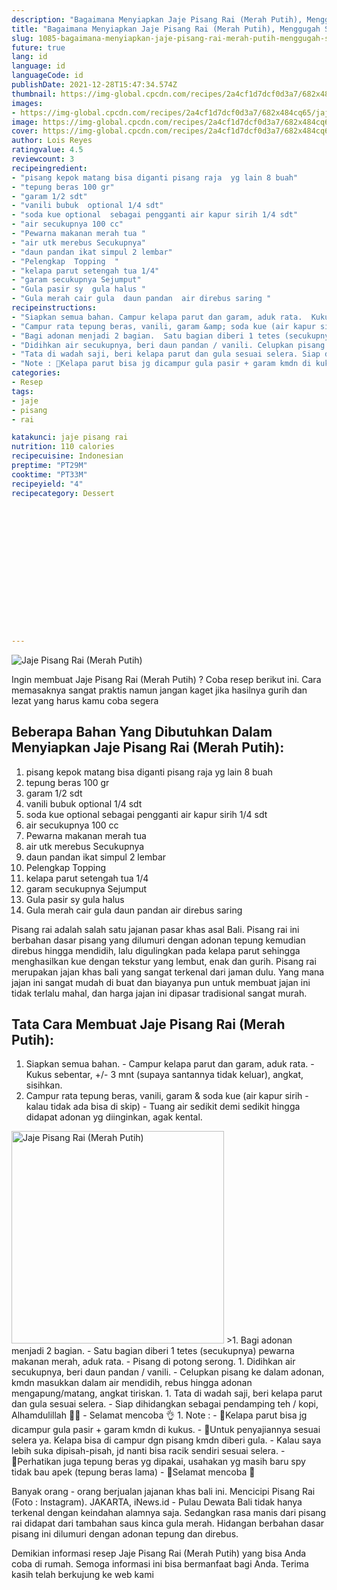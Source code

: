 ```yaml
---
description: "Bagaimana Menyiapkan Jaje Pisang Rai (Merah Putih), Menggugah Selera"
title: "Bagaimana Menyiapkan Jaje Pisang Rai (Merah Putih), Menggugah Selera"
slug: 1085-bagaimana-menyiapkan-jaje-pisang-rai-merah-putih-menggugah-selera
future: true
lang: id
language: id
languageCode: id
publishDate: 2021-12-28T15:47:34.574Z 
thumbnail: https://img-global.cpcdn.com/recipes/2a4cf1d7dcf0d3a7/682x484cq65/jaje-pisang-rai-merah-putih-foto-resep-utama.png
images:
- https://img-global.cpcdn.com/recipes/2a4cf1d7dcf0d3a7/682x484cq65/jaje-pisang-rai-merah-putih-foto-resep-utama.png
image: https://img-global.cpcdn.com/recipes/2a4cf1d7dcf0d3a7/682x484cq65/jaje-pisang-rai-merah-putih-foto-resep-utama.png
cover: https://img-global.cpcdn.com/recipes/2a4cf1d7dcf0d3a7/682x484cq65/jaje-pisang-rai-merah-putih-foto-resep-utama.png
author: Lois Reyes
ratingvalue: 4.5
reviewcount: 3
recipeingredient:
- "pisang kepok matang bisa diganti pisang raja  yg lain 8 buah"
- "tepung beras 100 gr"
- "garam 1/2 sdt"
- "vanili bubuk  optional 1/4 sdt"
- "soda kue optional  sebagai pengganti air kapur sirih 1/4 sdt"
- "air secukupnya 100 cc"
- "Pewarna makanan merah tua "
- "air utk merebus Secukupnya"
- "daun pandan ikat simpul 2 lembar"
- "Pelengkap  Topping  "
- "kelapa parut setengah tua 1/4"
- "garam secukupnya Sejumput"
- "Gula pasir sy  gula halus "
- "Gula merah cair gula  daun pandan  air direbus saring "
recipeinstructions:
- "Siapkan semua bahan. Campur kelapa parut dan garam, aduk rata.  Kukus sebentar, +/- 3 mnt (supaya santannya tidak keluar), angkat, sisihkan."
- "Campur rata tepung beras, vanili, garam &amp; soda kue (air kapur sirih - kalau tidak ada bisa di skip) Tuang air sedikit demi sedikit hingga didapat adonan yg diinginkan, agak kental."
- "Bagi adonan menjadi 2 bagian.  Satu bagian diberi 1 tetes (secukupnya) pewarna makanan merah, aduk rata.  Pisang di potong serong."
- "Didihkan air secukupnya, beri daun pandan / vanili. Celupkan pisang ke dalam adonan, kmdn masukkan dalam air mendidih, rebus hingga adonan mengapung/matang, angkat tiriskan."
- "Tata di wadah saji, beri kelapa parut dan gula sesuai selera. Siap dihidangkan sebagai pendamping teh / kopi, Alhamdulillah 🙏😋 Selamat mencoba 👌"
- "Note : 🔼Kelapa parut bisa jg dicampur gula pasir + garam kmdn di kukus. 🔼Untuk penyajiannya sesuai selera ya. Kelapa bisa di campur dgn pisang kmdn diberi gula. Kalau saya lebih suka dipisah-pisah, jd nanti bisa racik sendiri sesuai selera. 🔼Perhatikan juga tepung beras yg dipakai, usahakan yg masih baru spy tidak bau apek (tepung beras lama) 🔼Selamat mencoba 🙏"
categories:
- Resep
tags:
- jaje
- pisang
- rai

katakunci: jaje pisang rai 
nutrition: 110 calories
recipecuisine: Indonesian
preptime: "PT29M"
cooktime: "PT33M"
recipeyield: "4"
recipecategory: Dessert


     
    
    
    
    
    
    
    
    
    
    
      
    
---
```



![Jaje Pisang Rai (Merah Putih)](https://img-global.cpcdn.com/recipes/2a4cf1d7dcf0d3a7/682x484cq65/jaje-pisang-rai-merah-putih-foto-resep-utama.png)

Ingin membuat Jaje Pisang Rai (Merah Putih) ? Coba resep berikut ini. Cara memasaknya sangat praktis namun jangan kaget jika hasilnya gurih dan lezat yang harus kamu coba segera

<!--inarticleads1-->

## Beberapa Bahan Yang Dibutuhkan Dalam Menyiapkan Jaje Pisang Rai (Merah Putih):

1. pisang kepok matang bisa diganti pisang raja  yg lain 8 buah
1. tepung beras 100 gr
1. garam 1/2 sdt
1. vanili bubuk  optional 1/4 sdt
1. soda kue optional  sebagai pengganti air kapur sirih 1/4 sdt
1. air secukupnya 100 cc
1. Pewarna makanan merah tua 
1. air utk merebus Secukupnya
1. daun pandan ikat simpul 2 lembar
1. Pelengkap  Topping  
1. kelapa parut setengah tua 1/4
1. garam secukupnya Sejumput
1. Gula pasir sy  gula halus 
1. Gula merah cair gula  daun pandan  air direbus saring 

Pisang rai adalah salah satu jajanan pasar khas asal Bali. Pisang rai ini berbahan dasar pisang yang dilumuri dengan adonan tepung kemudian direbus hingga mendidih, lalu digulingkan pada kelapa parut sehingga menghasilkan kue dengan tekstur yang lembut, enak dan gurih. Pisang rai merupakan jajan khas bali yang sangat terkenal dari jaman dulu. Yang mana jajan ini sangat mudah di buat dan biayanya pun untuk membuat jajan ini tidak terlalu mahal, dan harga jajan ini dipasar tradisional sangat murah. 

<!--inarticleads2-->

## Tata Cara Membuat Jaje Pisang Rai (Merah Putih):

1. Siapkan semua bahan. - Campur kelapa parut dan garam, aduk rata.  - Kukus sebentar, +/- 3 mnt (supaya santannya tidak keluar), angkat, sisihkan.
1. Campur rata tepung beras, vanili, garam &amp; soda kue (air kapur sirih - kalau tidak ada bisa di skip) - Tuang air sedikit demi sedikit hingga didapat adonan yg diinginkan, agak kental.
<img class="lazyload" data-src="//assets-global.cpcdn.com/assets/icons/button_play-2c75c40dde080a61004c1f40b05d8f140eaff45d7e9e6481dc71c63d2e7c4909.png" alt="Jaje Pisang Rai (Merah Putih)" width="340" height="340">
>1. Bagi adonan menjadi 2 bagian.  - Satu bagian diberi 1 tetes (secukupnya) pewarna makanan merah, aduk rata.  - Pisang di potong serong.
1. Didihkan air secukupnya, beri daun pandan / vanili. - Celupkan pisang ke dalam adonan, kmdn masukkan dalam air mendidih, rebus hingga adonan mengapung/matang, angkat tiriskan.
1. Tata di wadah saji, beri kelapa parut dan gula sesuai selera. - Siap dihidangkan sebagai pendamping teh / kopi, Alhamdulillah 🙏😋 - Selamat mencoba 👌
1. Note : - 🔼Kelapa parut bisa jg dicampur gula pasir + garam kmdn di kukus. - 🔼Untuk penyajiannya sesuai selera ya. Kelapa bisa di campur dgn pisang kmdn diberi gula. - Kalau saya lebih suka dipisah-pisah, jd nanti bisa racik sendiri sesuai selera. - 🔼Perhatikan juga tepung beras yg dipakai, usahakan yg masih baru spy tidak bau apek (tepung beras lama) - 🔼Selamat mencoba 🙏


Banyak orang - orang berjualan jajanan khas bali ini. Mencicipi Pisang Rai (Foto : Instagram). JAKARTA, iNews.id - Pulau Dewata Bali tidak hanya terkenal dengan keindahan alamnya saja. Sedangkan rasa manis dari pisang rai didapat dari tambahan saus kinca gula merah. Hidangan berbahan dasar pisang ini dilumuri dengan adonan tepung dan direbus. 

Demikian informasi  resep Jaje Pisang Rai (Merah Putih)   yang bisa Anda coba di rumah. Semoga informasi ini bisa bermanfaat bagi Anda. Terima kasih telah berkujung ke web kami
